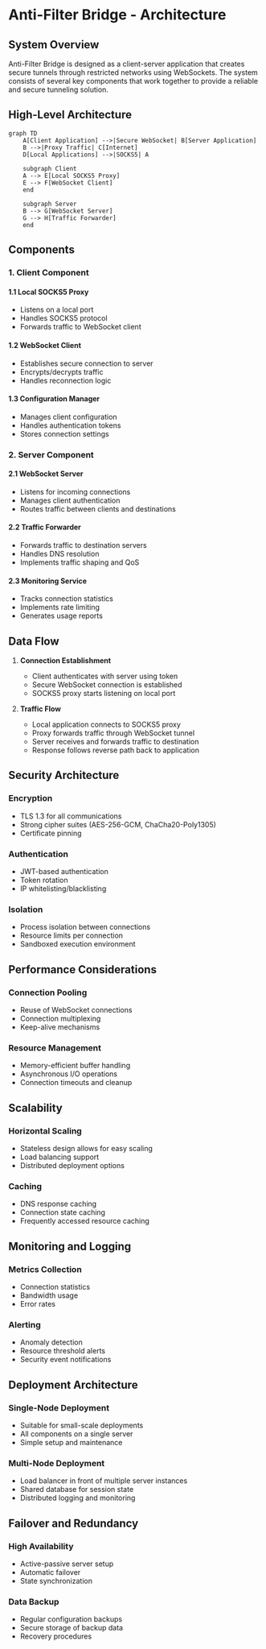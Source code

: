 # Anti-Filter Bridge - Architecture

## System Overview

Anti-Filter Bridge is designed as a client-server application that creates secure tunnels through restricted networks using WebSockets. The system consists of several key components that work together to provide a reliable and secure tunneling solution.

## High-Level Architecture

```mermaid
graph TD
    A[Client Application] -->|Secure WebSocket| B[Server Application]
    B -->|Proxy Traffic| C[Internet]
    D[Local Applications] -->|SOCKS5| A
    
    subgraph Client
    A --> E[Local SOCKS5 Proxy]
    E --> F[WebSocket Client]
    end
    
    subgraph Server
    B --> G[WebSocket Server]
    G --> H[Traffic Forwarder]
    end
```

## Components

### 1. Client Component

#### 1.1 Local SOCKS5 Proxy
- Listens on a local port
- Handles SOCKS5 protocol
- Forwards traffic to WebSocket client

#### 1.2 WebSocket Client
- Establishes secure connection to server
- Encrypts/decrypts traffic
- Handles reconnection logic

#### 1.3 Configuration Manager
- Manages client configuration
- Handles authentication tokens
- Stores connection settings

### 2. Server Component

#### 2.1 WebSocket Server
- Listens for incoming connections
- Manages client authentication
- Routes traffic between clients and destinations

#### 2.2 Traffic Forwarder
- Forwards traffic to destination servers
- Handles DNS resolution
- Implements traffic shaping and QoS

#### 2.3 Monitoring Service
- Tracks connection statistics
- Implements rate limiting
- Generates usage reports

## Data Flow

1. **Connection Establishment**
   - Client authenticates with server using token
   - Secure WebSocket connection is established
   - SOCKS5 proxy starts listening on local port

2. **Traffic Flow**
   - Local application connects to SOCKS5 proxy
   - Proxy forwards traffic through WebSocket tunnel
   - Server receives and forwards traffic to destination
   - Response follows reverse path back to application

## Security Architecture

### Encryption
- TLS 1.3 for all communications
- Strong cipher suites (AES-256-GCM, ChaCha20-Poly1305)
- Certificate pinning

### Authentication
- JWT-based authentication
- Token rotation
- IP whitelisting/blacklisting

### Isolation
- Process isolation between connections
- Resource limits per connection
- Sandboxed execution environment

## Performance Considerations

### Connection Pooling
- Reuse of WebSocket connections
- Connection multiplexing
- Keep-alive mechanisms

### Resource Management
- Memory-efficient buffer handling
- Asynchronous I/O operations
- Connection timeouts and cleanup

## Scalability

### Horizontal Scaling
- Stateless design allows for easy scaling
- Load balancing support
- Distributed deployment options

### Caching
- DNS response caching
- Connection state caching
- Frequently accessed resource caching

## Monitoring and Logging

### Metrics Collection
- Connection statistics
- Bandwidth usage
- Error rates

### Alerting
- Anomaly detection
- Resource threshold alerts
- Security event notifications

## Deployment Architecture

### Single-Node Deployment
- Suitable for small-scale deployments
- All components on a single server
- Simple setup and maintenance

### Multi-Node Deployment
- Load balancer in front of multiple server instances
- Shared database for session state
- Distributed logging and monitoring

## Failover and Redundancy

### High Availability
- Active-passive server setup
- Automatic failover
- State synchronization

### Data Backup
- Regular configuration backups
- Secure storage of backup data
- Recovery procedures
